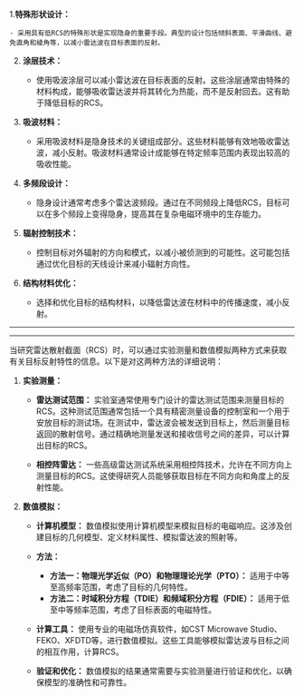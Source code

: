 


1.**特殊形状设计：**
    
    - 采用具有低RCS的特殊形状是实现隐身的重要手段。典型的设计包括倾斜表面、平滑曲线、避免直角和棱角等，以减小雷达波在目标表面的反射。
2. **涂层技术：**
    
    - 使用吸波涂层可以减小雷达波在目标表面的反射。这些涂层通常由特殊的材料构成，能够吸收雷达波并将其转化为热能，而不是反射回去。这有助于降低目标的RCS。
3. **吸波材料：**
    
    - 采用吸波材料是隐身技术的关键组成部分。这些材料能够有效地吸收雷达波，减小反射。吸波材料通常设计成能够在特定频率范围内表现出较高的吸收性能。
4. **多频段设计：**
    
    - 隐身设计通常考虑多个雷达波频段。通过在不同频段上降低RCS，目标可以在多个频段上变得隐身，提高其在复杂电磁环境中的生存能力。
5. **辐射控制技术：**
    
    - 控制目标对外辐射的方向和模式，以减小被侦测到的可能性。这可能包括通过优化目标的天线设计来减小辐射方向性。
6. **结构材料优化：**
    
    - 选择和优化目标的结构材料，以降低雷达波在材料中的传播速度，减小反射。


---------
----------------

当研究雷达散射截面（RCS）时，可以通过实验测量和数值模拟两种方式来获取有关目标反射特性的信息。以下是对这两种方法的详细说明：

1. **实验测量：**
    
    - **雷达测试范围：** 实验室通常使用专门设计的雷达测试范围来测量目标的RCS。这种测试范围通常包括一个具有精密测量设备的控制室和一个用于安放目标的测试场。在测试中，雷达波会被发送到目标上，然后测量目标返回的散射信号。通过精确地测量发送和接收信号之间的差异，可以计算出目标的RCS。
        
    - **相控阵雷达：** 一些高级雷达测试系统采用相控阵技术，允许在不同方向上测量目标的RCS。这使得研究人员能够获取目标在不同方向和角度上的反射性能。
        
2. **数值模拟：**
    
    - **计算机模型：** 数值模拟使用计算机模型来模拟目标的电磁响应。这涉及创建目标的几何模型、定义材料属性、模拟雷达波的照射等。
        
    - **方法：**
        
        - **方法一：物理光学近似（PO）和物理理论光学（PTO）：** 适用于中等至高频率范围，考虑了目标的几何特性。
        - **方法二：时域积分方程（TDIE）和频域积分方程（FDIE）：** 适用于低至中等频率范围，考虑了目标表面的电磁特性。
    - **计算工具：** 使用专业的电磁场仿真软件，如CST Microwave Studio、FEKO、XFDTD等，进行数值模拟。这些工具能够模拟雷达波与目标之间的相互作用，计算RCS。
        
    - **验证和优化：** 数值模拟的结果通常需要与实验测量进行验证和优化，以确保模型的准确性和可靠性。
